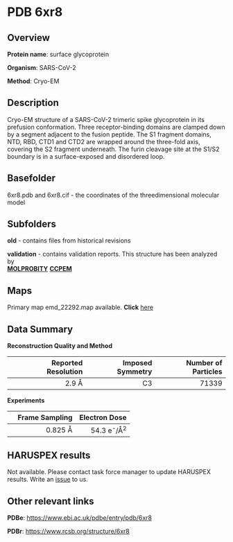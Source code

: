 # PDB 6xr8

## Overview

**Protein name**: surface glycoprotein

**Organism**: SARS-CoV-2

**Method**: Cryo-EM

## Description

Cryo-EM structure of a SARS-CoV-2 trimeric spike glycoprotein in its prefusion conformation. Three receptor-binding domains are clamped down by a segment adjacent to the fusion peptide. The S1 fragment domains, NTD, RBD, CTD1 and CTD2 are wrapped around the three-fold axis, covering the S2 fragment underneath. The furin cleavage site at the S1/S2 boundary is in a surface-exposed and disordered loop.

## Basefolder

6xr8.pdb and 6xr8.cif - the coordinates of the threedimensional molecular model

## Subfolders



**old** - contains files from historical revisions

**validation** - contains validation reports. This structure has been analyzed by <br>  [**MOLPROBITY**](https://github.com/thorn-lab/coronavirus_structural_task_force/tree/master/pdb/surface_glycoprotein/SARS-CoV-2/6xr8/validation/molprobity)   [**CCPEM**](https://github.com/thorn-lab/coronavirus_structural_task_force/tree/master/pdb/surface_glycoprotein/SARS-CoV-2/6xr8/validation/ccpem-validation)



## Maps

Primary map emd_22292.map available. **Click** [here](http://ftp.wwpdb.org/pub/emdb/structures/EMD-22292/map/) 

## Data Summary
**Reconstruction Quality and Method**

|   | Reported Resolution | Imposed Symmetry | Number of Particles |
|---|-------------:|----------------:|--------------:|
|   |2.9 Å|C3|71339|

**Experiments**

|   | Frame Sampling | Electron Dose |
|---|-------------:|----------------:|
|   |0.825 Å|54.3 e<sup>-</sup>/Å<sup>2</sup>|

## HARUSPEX results

Not available. Please contact task force manager to update HARUSPEX results. Write an [issue](https://github.com/thorn-lab/coronavirus_structural_task_force/issues) to us.

## Other relevant links 
**PDBe**:  https://www.ebi.ac.uk/pdbe/entry/pdb/6xr8
 
**PDBr**: https://www.rcsb.org/structure/6xr8 

